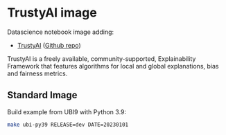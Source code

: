 # TrustyAI image

Datascience notebook image adding:

* [TrustyAI](https://www.redhat.com/en/blog/trustyai-open-source-project-looking-solve-ais-bias) ([Github repo](https://github.com/trustyai-explainability))

TrustyAI is a freely available, community-supported, Explainability Framework that features algorithms for local and global explanations, bias and fairness metrics.

## Standard Image

Build example from UBI9 with Python 3.9:

```bash
make ubi-py39 RELEASE=dev DATE=20230101
```
